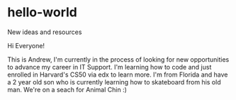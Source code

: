 # hello-world
New ideas and resources

Hi Everyone!

This is Andrew, I'm currently in the process of looking for new opportunities to advance my career in IT Support. I'm learning how to code and just enrolled in Harvard's CS50 via edx to learn more. 
I'm from Florida and have a 2 year old son who is currently learning how to skateboard from his old man. We're on a seach for Animal Chin :)
